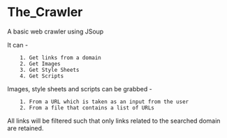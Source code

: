# The_Crawler
A basic web crawler using JSoup

It can -

        1. Get links from a domain
        2. Get Images
        3. Get Style Sheets
        4. Get Scripts

Images, style sheets and scripts can be grabbed -

        1. From a URL which is taken as an input from the user
        2. From a file that contains a list of URLs
  
All links will be filtered such that only links related to the searched domain are retained.
